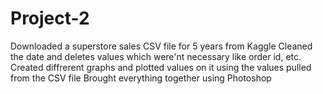 # Project-2
Downloaded a superstore sales CSV file for 5 years from Kaggle
Cleaned the date and deletes values which were'nt necessary like order id, etc.
Created diffrerent graphs and plotted values on it using the values pulled from the CSV file
Brought everything together using Photoshop
